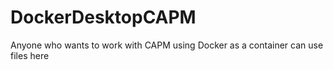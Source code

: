 # DockerDesktopCAPM
Anyone who wants to work with CAPM using Docker as a container can use  files here
